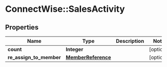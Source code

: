 # ConnectWise::SalesActivity

## Properties
Name | Type | Description | Notes
------------ | ------------- | ------------- | -------------
**count** | **Integer** |  | [optional] 
**re_assign_to_member** | [**MemberReference**](MemberReference.md) |  | [optional] 


